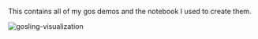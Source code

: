 This contains all of my gos demos and the notebook I used to create them.

![gosling-visualization](https://github.com/user-attachments/assets/2cd0f37d-389e-410b-a53e-2e3d23eb55e1)
